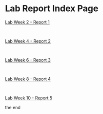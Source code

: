 # Lab Report Index Page
[Lab Week 2 - Report 1](lab-report-1-week2.md)

<br>

[Lab Week 4 - Report 2](lab-report-2-week4.md)
  
<br>

[Lab Week 6 - Report 3](lab-report-3-week6.md)

<br>

[Lab Week 8 - Report 4](lab-report-4-week8.md)

<br>

[Lab Week 10 - Report 5](lab-report-5-week10.md)

the end